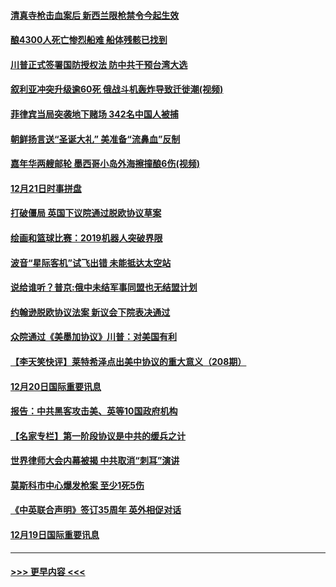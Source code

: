 #### [清真寺枪击血案后 新西兰限枪禁令今起生效](../pages/prog202/a102734655.md?t=12220201) 
#### [酿4300人死亡惨烈船难 船体残骸已找到](../pages/prog202/a102734585.md?t=12220201) 
#### [川普正式签署国防授权法 防中共干预台湾大选](../pages/prog202/a102734587.md?t=12220201) 
#### [叙利亚冲突升级逾60死 俄战斗机轰炸导致迁徙潮(视频)](../pages/prog202/a102734403.md?t=12220201) 
#### [菲律宾当局突袭地下赌场 342名中国人被捕](../pages/prog202/a102734392.md?t=12220201) 
#### [朝鲜扬言送“圣诞大礼” 美准备“流鼻血”反制](../pages/prog202/a102734387.md?t=12220201) 
#### [嘉年华两艘邮轮 墨西哥小岛外海擦撞酿6伤(视频)](../pages/prog202/a102734357.md?t=12220201) 
#### [12月21日时事拼盘](../pages/prog202/a102734213.md?t=12220201) 
#### [打破僵局 英国下议院通过脱欧协议草案](../pages/prog202/a102734197.md?t=12220201) 
#### [绘画和篮球比赛：2019机器人突破界限](../pages/prog202/a102734175.md?t=12220201) 
#### [波音“星际客机”试飞出错 未能抵达太空站](../pages/prog202/a102734149.md?t=12220201) 
#### [说给谁听？普京:俄中未结军事同盟也无结盟计划](../pages/prog202/a102734128.md?t=12220201) 
#### [约翰逊脱欧协议法案 新议会下院表决通过](../pages/prog202/a102734008.md?t=12220201) 
#### [众院通过《美墨加协议》川普：对美国有利](../pages/prog202/a102733996.md?t=12220201) 
#### [【李天笑快评】莱特希泽点出美中协议的重大意义（208期）](../pages/prog202/a102733955.md?t=12220201) 
#### [12月20日国际重要讯息](../pages/prog202/a102733811.md?t=12220201) 
#### [报告：中共黑客攻击美、英等10国政府机构](../pages/prog202/a102733695.md?t=12220201) 
#### [【名家专栏】第一阶段协议是中共的缓兵之计](../pages/prog202/a102733104.md?t=12220201) 
#### [世界律师大会内幕被揭 中共取消“刺耳”演讲](../pages/prog202/a102733621.md?t=12220201) 
#### [莫斯科市中心爆发枪案 至少1死5伤](../pages/prog202/a102733367.md?t=12220201) 
#### [《中英联合声明》签订35周年 英外相促对话](../pages/prog202/a102733192.md?t=12220201) 
#### [12月19日国际重要讯息](../pages/prog202/a102732934.md?t=12220201) 

----
#### [ >>> 更早内容 <<< ](../indexes/prog202-earlier.md)
